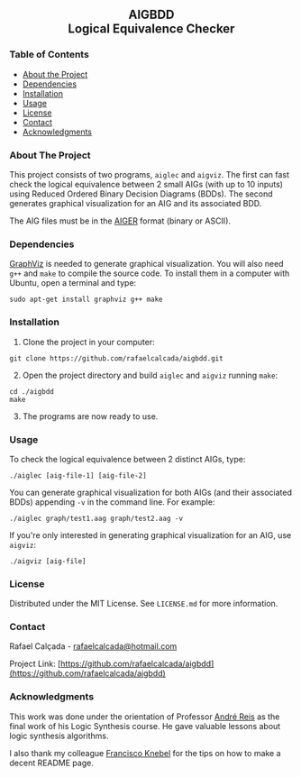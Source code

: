 <h2 align="center">AIGBDD</br>Logical Equivalence Checker</h2>



<!-- TABLE OF CONTENTS -->
### Table of Contents

* [About the Project](#about-the-project)
* [Dependencies](#dependencies)
* [Installation](#installation)
* [Usage](#usage)
* [License](#license)
* [Contact](#contact)
* [Acknowledgments](#acknowledgments)



<!-- ABOUT THE PROJECT -->
### About The Project

This project consists of two programs, `aiglec` and `aigviz`. The first can fast check the logical equivalence between 2 small AIGs (with up to 10 inputs) using Reduced Ordered Binary Decision Diagrams (BDDs). The second generates graphical visualization for an AIG and its associated BDD.

The AIG files must be in the [AIGER](http://fmv.jku.at/aiger/) format (binary or ASCII).

<!-- GETTING STARTED -->
### Dependencies

[GraphViz](https://graphviz.org/about/) is needed to generate graphical visualization. You will also need `g++` and `make` to compile the source code. To install them in a computer with Ubuntu, open a terminal and type:
```
sudo apt-get install graphviz g++ make
```

### Installation

1. Clone the project in your computer:
```
git clone https://github.com/rafaelcalcada/aigbdd.git
```
2. Open the project directory and build `aiglec` and `aigviz` running `make`:
```
cd ./aigbdd
make
```
3. The programs are now ready to use.

<!-- USAGE EXAMPLES -->
### Usage

To check the logical equivalence between 2 distinct AIGs, type:
```
./aiglec [aig-file-1] [aig-file-2]
```
You can generate graphical visualization for both AIGs (and their associated BDDs) appending `-v` in the command line. For example:
```
./aiglec graph/test1.aag graph/test2.aag -v
```
If you're only interested in generating graphical visualization for an AIG, use `aigviz`:
```
./aigviz [aig-file]
```

<!-- LICENSE -->
### License

Distributed under the MIT License. See `LICENSE.md` for more information.

<!-- CONTACT -->
### Contact

Rafael Calçada - rafaelcalcada@hotmail.com

Project Link: [https://github.com/rafaelcalcada/aigbdd](https://github.com/rafaelcalcada/aigbdd)

<!-- ACKNOWLEDGMENTS -->
### Acknowledgments

This work was done under the orientation of Professor [André Reis](http://www.inf.ufrgs.br/~andreis/) as the final work of his Logic Synthesis course. He gave valuable lessons about logic synthesis algorithms.

I also thank my colleague [Francisco Knebel](https://github.com/FranciscoKnebel) for the tips on how to make a decent README page.
